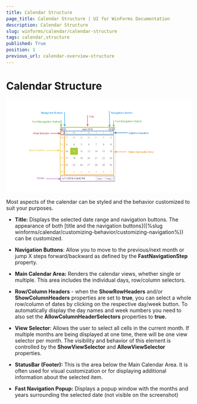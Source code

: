 ```yaml
---
title: Calendar Structure
page_title: Calendar Structure | UI for WinForms Documentation
description: Calendar Structure
slug: winforms/calendar/calendar-structure
tags: calendar,structure
published: True
position: 1
previous_url: calendar-overview-structure
---
```


# Calendar Structure


![calendar-calendar-structure 001](images/calendar-calendar-structure001.png)

Most aspects of the calendar can be styled and the behavior customized to suit your purposes.

* __Title:__ Displays the selected date range and navigation buttons. The appearance of both [title and the navigation buttons]({%slug winforms/calendar/customizing-behavior/customizing-navigation%}) can be customized. 


* __Navigation Buttons__: Allow you to move to the previous/next month or jump X steps forward/backward as defined by the __FastNavigationStep__ property. 


* __Main Calendar Area:__ Renders the calendar views, whether single or multiple. This area includes the individual days, row/column selectors. 


* __Row/Column Headers__ - when the __ShowRowHeaders__ and/or __ShowColumnHeaders__ properties are set to __true__, you can select a whole row/column of dates by clicking on the respective day/week button. To automatically display the day names and week numbers you need to also set the __AllowColumnHeaderSelectors__ properties to __true.__

* __View Selector__: Allows the user to select all cells in the current month. If multiple months are being displayed at one time, there will be one view selector per month. The visibility and behavior of this element is controlled by the __ShowViewSelector__ and __AllowViewSelector__ properties.

* __StatusBar (Footer):__ This is the area below the Main Calendar Area. It is often used for visual customization or for displaying additional information about the selected item. 

* __Fast Navigation Popup:__ Displays a popup window with the months and years surrounding the selected date (not visible on the screenshot)
